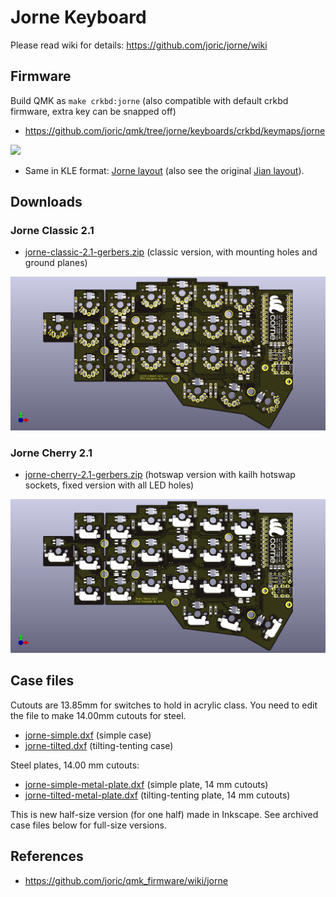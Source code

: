 # Jorne Keyboard

Please read wiki for details: https://github.com/joric/jorne/wiki

## Firmware

Build QMK as `make crkbd:jorne` (also compatible with default crkbd firmware, extra key can be snapped off)

* https://github.com/joric/qmk/tree/jorne/keyboards/crkbd/keymaps/jorne

![](https://kle-render.herokuapp.com/api/df19fba80500d1179dfda8c41b9f221a?5)

* Same in KLE format: [Jorne layout](http://www.keyboard-layout-editor.com/#/gists/df19fba80500d1179dfda8c41b9f221a)
(also see the original [Jian layout](http://www.keyboard-layout-editor.com/#/gists/4b6c2af67148f58ddd6c6b2976c4370f)).

## Downloads

### Jorne Classic 2.1

* [jorne-classic-2.1-gerbers.zip](https://github.com/joric/crkbd/raw/jorne/gerbers/jorne-classic-2.1-gerbers.zip) (classic version, with mounting holes and ground planes)

![](images/jorne-classic-2.1.png)

### Jorne Cherry 2.1

* [jorne-cherry-2.1-gerbers.zip](https://github.com/joric/crkbd/raw/jorne/gerbers/jorne-cherry-2.1-gerbers.zip) (hotswap version with kailh hotswap sockets, fixed version with all LED holes)

![](images/jorne-cherry-2.1.png)

## Case files

Cutouts are 13.85mm for switches to hold in acrylic class. You need to edit the file to make 14.00mm cutouts for steel.

* [jorne-simple.dxf](https://github.com/joric/crkbd/raw/jorne/dxf/jorne-simple.dxf) (simple case)
* [jorne-tilted.dxf](https://github.com/joric/crkbd/raw/jorne/dxf/jorne-tilted.dxf) (tilting-tenting case)

Steel plates, 14.00 mm cutouts:

* [jorne-simple-metal-plate.dxf](https://github.com/joric/crkbd/raw/jorne/dxf/jorne-simple-metal-plate.dxf) (simple plate, 14 mm cutouts)
* [jorne-tilted-metal-plate.dxf](https://github.com/joric/crkbd/raw/jorne/dxf/jorne-tilted-metal-plate.dxf) (tilting-tenting plate, 14 mm cutouts)

This is new half-size version (for one half) made in Inkscape. See archived case files below for full-size versions.

## References

* https://github.com/joric/qmk_firmware/wiki/jorne
